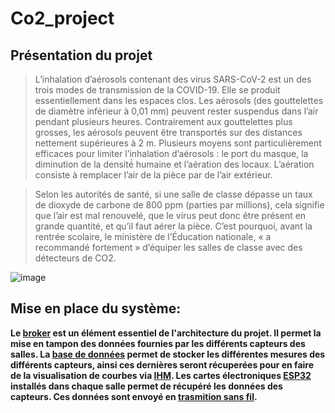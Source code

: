 # Co2_project


## Présentation du projet


> L’inhalation d’aérosols contenant des virus SARS-CoV-2 est un des trois modes de transmission de la COVID-19. Elle se produit essentiellement dans les espaces clos. Les aérosols (des gouttelettes de diamètre inférieur à 0,01 mm) peuvent rester suspendus dans l’air pendant plusieurs heures. 
Contrairement aux gouttelettes plus grosses, les aérosols peuvent être transportés sur des distances nettement supérieures à 2 m. 
Plusieurs moyens sont particulièrement efficaces pour limiter l’inhalation d’aérosols : le port du masque, la diminution de la densité́ humaine et l’aération des locaux. L’aération consiste à remplacer l’air de la pièce par de l’air extérieur. 

>Selon les autorités de santé, si une salle de classe dépasse un taux de dioxyde de carbone de 800 ppm (parties par millions), cela signifie que l’air est mal renouvelé, que le virus peut donc être présent en grande quantité, et qu’il faut aérer la pièce. C’est pourquoi, avant la rentrée scolaire, le ministère de l’Éducation nationale, « a recommandé fortement » d’équiper les salles de classe avec des détecteurs de CO2. 

![image](https://user-images.githubusercontent.com/123626866/224345326-52176d4f-dcee-4446-b97a-508caec78b3c.png)


## Mise en place du système:

__Le [broker](https://github.com/Knightmore1/Co2_project/blob/MQTT/README.md) est un élément essentiel de l'architecture du projet. Il permet la mise en tampon des données fournies par les différents capteurs des salles. La [base de données](https://github.com/Knightmore1/Co2_project/blob/Broker/Acc%C3%A8s-BDD/README.md) permet de stocker les différentes mesures des différents capteurs, ainsi ces dernières seront récuperées pour en faire de la visualisation de courbes via [IHM](https://github.com/Knightmore1/Co2_project/blob/Supervision/Visu-Courbes/Import-EdT/README.md). Les cartes électroniques [ESP32](https://github.com/Knightmore1/Co2_project/blob/Mesure-CO2/affichage/README.md) installés dans chaque salle permet de récupéré les données des capteurs. Ces données sont envoyé en [trasmition sans fil](https://github.com/Knightmore1/Co2_project/blob/WiFi/README.md).__  
